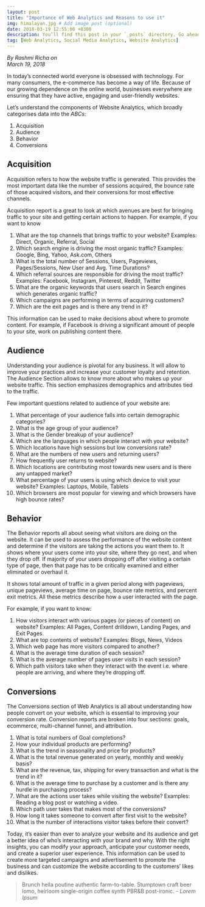 ```yaml
---
layout: post
title: "Importance of Web Analytics and Reasons to use it"
img: himalayan.jpg # Add image post (optional)
date: 2018-03-19 12:55:00 +0300
description: You’ll find this post in your `_posts` directory. Go ahead and edit it and re-build the site to see your changes. # Add post description (optional)
tag: [Web Analytics, Social Media Analytics, Website Analytics]
---
```


<cite> By Rashmi Richa on  
March 19, 2018</cite>

In today’s connected world everyone is obsessed with technology. For many consumers, the e-commerce has become a way of life. Because of our growing dependence on the online world, businesses everywhere are ensuring that they have active, engaging and user-friendly websites.

Let’s understand the components of Website Analytics, which broadly categorises data into the *ABCs*:

1.    Acquisition
2.    Audience
3.    Behavior
4.    Conversions

## Acquisition

Acquisition refers to how the website traffic is generated. This provides the most important data like the number of sessions acquired, the bounce rate of those acquired visitors, and their conversions for most effective channels.

Acquisition report is a great to look at which avenues are best for bringing traffic to your site and getting certain actions to happen. For example, if you want to know

1.  What are the top channels that brings traffic to your website? Examples: Direct, Organic, Referral, Social
2.  Which search engine is driving the most organic traffic? Examples: Google, Bing, Yahoo, Ask.com, Others
3.  What is the total number of Sessions, Users, Pageviews, Pages/Sessions, New User and Avg. Time Durations?
4.  Which referral sources are responsible for driving the most traffic? Examples: Facebook, Instagram, Pinterest, Reddit, Twitter
5.  What are the organic keywords that users search in Search engines which generates organic traffic?
6.  Which campaigns are performing in terms of acquiring customers?
7.  Which are the exit pages and is there any trend in it?

This information can be used to make decisions about where to promote content. For example, if Facebook is driving a significant amount of people to your site, work on publishing content there.

## Audience

Understanding your audience is pivotal for any business. It will allow to improve your practices and increase your customer loyalty and retention. The Audience Section allows to know more about who makes up your website traffic. This section emphasizes demographics and attributes tied to the traffic.

Few important questions related to audience of your website are:

1.  What percentage of your audience falls into certain demographic categories?
2.  What is the age group of your audience?
3.  What is the Gender breakup of your audience?
4.  Which are the languages in which people interact with your website?
5.  Which locations have high sessions but low conversions rate?
6.  What are the numbers of new users and returning users?
7.  How frequently user returns to website?
8.  Which locations are contributing most towards new users and is there any untapped market?
9.  What percentage of your users is using which device to visit your website? Examples: Laptops, Mobile, Tablets
10. Which browsers are most popular for viewing and which browsers have high bounce rates?

## Behavior

The Behavior reports all about seeing what visitors are doing on the website. It can be used to assess the performance of the website content and determine if the visitors are taking the actions you want them to. It shows where your users come into your site, where they go next, and when they drop off. If majority of your users dropping off after visiting a certain type of page, then that page has to be critically examined and either eliminated or overhaul it.

It shows total amount of traffic in a given period along with pageviews, unique pageviews, average time on page, bounce rate metrics, and percent exit metrics. All these metrics describe how a user interacted with the page.

For example, if you want to know:

1.  How visitors interact with various pages (or pieces of content) on website? Examples: All Pages, Content drilldown, Landing Pages, and Exit Pages.
2.  What are top contents of website? Examples: Blogs, News, Videos
3.  Which web page has more visitors compared to another?
4.  What is the average time duration of each session?
5.  What is the average number of pages user visits in each session?
6.  Which path visitors take when they interact with the event i.e. where people are arriving, and where they’re dropping off.

## Conversions

The Conversions section of Web Analytics is all about understanding how people convert on your website, which is essential to improving your conversion rate. Conversion reports are broken into four sections: goals, ecommerce, multi-channel funnel, and attribution.

1.  What is total numbers of Goal completions?
2.  How your individual products are performing?
3.  What is the trend in seasonality and price for products?
4.  What is the total revenue generated on yearly, monthly and weekly basis?
5.  What are the revenue, tax, shipping for every transaction and what is the trend in it?
6.  What is the average time to purchase by a customer and is there any hurdle in purchasing process?
7.  What are the actions user takes while visiting the website? Examples: Reading a blog post or watching a video.
8.  Which path user takes that makes most of the conversions?
9.  How long it takes someone to convert after first visit to the website?
10. What is the number of interactions visitor takes before their convert?

Today, it’s easier than ever to analyze your website and its audience and get a better idea of who’s interacting with your brand and why. With the right insights, you can modify your approach, anticipate your customer needs, and create a superior user experience. This information can be used to create more targeted campaigns and advertisement to promote the business and can customize the website according to the customers’ likes and dislikes.









> Brunch hella poutine authentic farm-to-table. Stumptown craft beer lomo, heirloom single-origin coffee synth PBR&B post-ironic. <cite>- Lorem Ipsum</cite>

